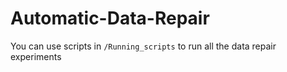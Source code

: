 # Automatic-Data-Repair

You can use scripts in `/Running_scripts` to run all the data repair experiments
